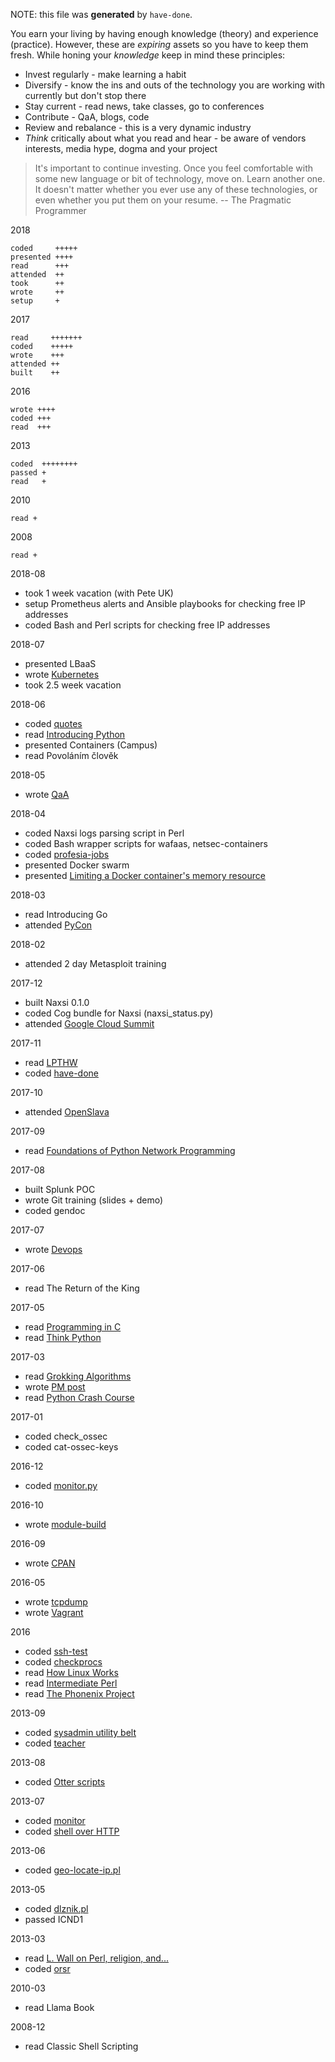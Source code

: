 NOTE: this file was **generated** by `have-done`.

You earn your living by having enough knowledge (theory) and experience
(practice). However, these are *expiring* assets so you have to keep them
fresh. While honing your *knowledge* keep in mind these principles:

* Invest regularly - make learning a habit
* Diversify - know the ins and outs of the technology you are working with
  currently but don't stop there
* Stay current - read news, take classes, go to conferences
* Contribute - QaA, blogs, code
* Review and rebalance - this is a very dynamic industry
* *Think* critically about what you read and hear - be aware of vendors
  interests, media hype, dogma and your project

> It's important to continue investing. Once you feel comfortable with some new
language or bit of technology, move on. Learn another one. It doesn't matter
whether you ever use any of these technologies, or even whether you put them on
your resume. -- The Pragmatic Programmer

2018
```
coded     +++++
presented ++++
read      +++
attended  ++
took      ++
wrote     ++
setup     +
```
2017
```
read     +++++++
coded    +++++
wrote    +++
attended ++
built    ++
```
2016
```
wrote ++++
coded +++
read  +++
```
2013
```
coded  ++++++++
passed +
read   +
```
2010
```
read +
```
2008
```
read +
```

2018-08
* took 1 week vacation (with Pete UK)
* setup Prometheus alerts and Ansible playbooks for checking free IP addresses
* coded Bash and Perl scripts for checking free IP addresses

2018-07
* presented LBaaS
* wrote [Kubernetes](https://github.com/jreisinger/blog/blob/master/posts/kubernetes.md)
* took 2.5 week vacation

2018-06
* coded [quotes](https://github.com/jreisinger/quotes)
* read [Introducing Python](https://www.safaribooksonline.com/library/view/introducing-python/9781449361167/)
* presented Containers (Campus)
* read Povoláním člověk

2018-05
* wrote [QaA](https://stackoverflow.com/questions/50394912/ansible-is-connecting-to-the-wrong-hosts-when-using-jump-host)

2018-04
* coded Naxsi logs parsing script in Perl
* coded Bash wrapper scripts for wafaas, netsec-containers
* coded [profesia-jobs](https://github.com/jreisinger/profesia-jobs)
* presented Docker swarm
* presented [Limiting a Docker container's memory resource](https://gist.github.com/jreisinger/2f87098558d541cdbb7eb30b86163c39)

2018-03
* read Introducing Go
* attended [PyCon](https://2018.pycon.sk)

2018-02
* attended 2 day Metasploit training

2017-12
* built Naxsi 0.1.0
* coded Cog bundle for Naxsi (naxsi_status.py)
* attended [Google Cloud Summit](https://cloudplatformonline.com/Summit-Munich-2017.html)

2017-11
* read [LPTHW](https://learnpythonthehardway.org/python3/)
* coded [have-done](https://github.com/jreisinger/have-done)

2017-10
* attended [OpenSlava](http://www.openslava.sk/2017)

2017-09
* read [Foundations of Python Network Programming](http://www.apress.com/gp/book/9781430258544)

2017-08
* built Splunk POC
* wrote Git training (slides + demo)
* coded gendoc

2017-07
* wrote [Devops](http://jreisinger.blogspot.sk/2017/07/devops.html)

2017-06
* read The Return of the King

2017-05
* read [Programming in C](https://www.amazon.com/Programming-C-4th-Developers-Library/dp/0321776410)
* read [Think Python](http://greenteapress.com/wp/think-python-2e/)

2017-03
* read [Grokking Algorithms](https://www.manning.com/books/grokking-algorithms)
* wrote [PM post](http://perlmonks.org/?node_id=1184546)
* read [Python Crash Course](https://www.nostarch.com/pythoncrashcourse)

2017-01
* coded check_ossec
* coded cat-ossec-keys

2016-12
* coded [monitor.py](https://github.com/jreisinger/sys/blob/master/monitor.py)

2016-10
* wrote [module-build](https://github.com/jreisinger/blog/blob/master/posts/module-build.md)

2016-09
* wrote [CPAN](https://github.com/jreisinger/blog/blob/master/posts/finding-good-cpan-module.md)

2016-05
* wrote [tcpdump](https://github.com/jreisinger/blog/blob/master/posts/tcpdump.md)
* wrote [Vagrant](https://github.com/jreisinger/blog/blob/master/posts/vagrant.md)

2016
* coded [ssh-test](https://github.com/skx/sysadmin-util/issues/17)
* coded [checkprocs](https://github.com/jreisinger/checkprocs)
* read [How Linux Works](https://www.nostarch.com/howlinuxworks2)
* read [Intermediate Perl](https://www.intermediateperl.com/)
* read [The Phonenix Project](https://en.wikipedia.org/wiki/The_Phoenix_Project_(novel))

2013-09
* coded [sysadmin utility belt](https://github.com/jreisinger/MyUtils)
* coded [teacher](https://github.com/jreisinger/teacher)

2013-08
* coded [Otter scripts](https://github.com/jreisinger/linux/tree/master/otter)

2013-07
* coded [monitor](https://github.com/jreisinger/monitor)
* coded [shell over HTTP](https://github.com/jreisinger/http-sh)

2013-06
* coded [geo-locate-ip.pl](https://github.com/jreisinger/linux/blob/master/geo-locate-ip.pl)

2013-05
* coded [dlznik.pl](https://github.com/jreisinger/audit/blob/master/scripts/dlznik.pl)
* passed ICND1

2013-03
* read [L. Wall on Perl, religion, and...](http://interviews.slashdot.org/story/02/09/06/1343222/larry-wall-on-perl-religion-and)
* coded [orsr](https://github.com/jreisinger/audit/tree/master/orsr)

2010-03
* read Llama Book

2008-12
* read Classic Shell Scripting
